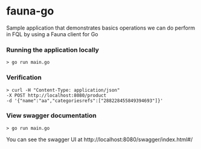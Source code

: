 # fauna-go
Sample application that demonstrates basics operations we can do perform in FQL
by using a Fauna client for Go

### Running the application locally
```
> go run main.go
```

### Verification
```
> curl -H "Content-Type: application/json" 
-X POST http://localhost:8080/product
-d '{"name":"aa","categoriesrefs":["288228455849394693"]}'
```

### View swagger documentation
```
> go run main.go
```
You can see the swagger UI at http://localhost:8080/swagger/index.html#/
